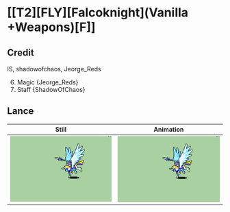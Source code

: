# [\[T2\]\[FLY\]\[Falcoknight\]\(Vanilla +Weapons\)\[F\]]

## Credit

IS, shadowofchaos, Jeorge_Reds

6. Magic {Jeorge_Reds}
7. Staff {ShadowOfChaos}
	
## Lance

| Still | Animation |
| :---: | :-------: |
| ![Lance still](./Lance_000.png) | ![Lance animation](./Lance.gif) |
